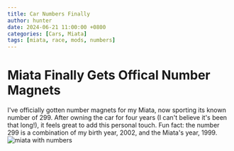 ```yaml
---
title: Car Numbers Finally
author: hunter
date: 2024-06-21 11:00:00 +0800
categories: [Cars, Miata]
tags: [miata, race, mods, numbers]
---
```


# Miata Finally Gets Offical Number Magnets
I've officially gotten number magnets for my Miata, now sporting its known number of 299. After owning the car for four years (I can't believe it's been that long!), it feels great to add this personal touch. Fun fact: the number 299 is a combination of my birth year, 2002, and the Miata's year, 1999.
![miata with numbers](assets/img/image_2024-06-23_003128305.png)

